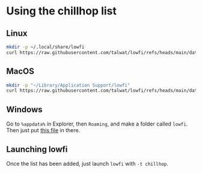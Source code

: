 # Using the chillhop list

## Linux

```sh
mkdir -p ~/.local/share/lowfi
curl https://raw.githubusercontent.com/talwat/lowfi/refs/heads/main/data/chillhop.txt -O --output-dir ~/.local/share/lowfi
```

## MacOS

```sh
mkdir -p "~/Library/Application Support/lowfi"
curl https://raw.githubusercontent.com/talwat/lowfi/refs/heads/main/data/chillhop.txt -O --output-dir "~/Library/Application Support/lowfi"
```

## Windows

Go to `%appdata%` in Explorer, then `Roaming`, and make a folder called `lowfi`.
Then just put [this file](https://raw.githubusercontent.com/talwat/lowfi/refs/heads/main/data/chillhop.txt) in there.

## Launching lowfi

Once the list has been added, just launch `lowfi` with `-t chillhop`.
